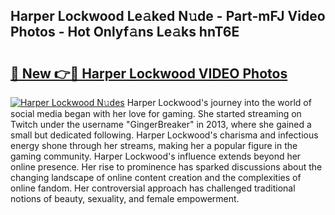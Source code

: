 ## Harper Lockwood Le𝚊ked N𝚞de - Part-mFJ Video Photos - Hot Onlyf𝚊ns Le𝚊ks hnT6E

# <h2><a href="http://ab42522.deff.icu/?id=Harper+Lockwood">🔗 New 👉🔴 Harper Lockwood VIDEO Photos</a></h2>

[![Harper Lockwood N𝚞des](https://i.imgur.com/rIISA9y.gif)](http://ab42522.deff.icu/?id=Harper+Lockwood)
Harper Lockwood's journey into the world of social media began with her love for gaming. She started streaming on Twitch under the username "GingerBreaker" in 2013, where she gained a small but dedicated following. Harper Lockwood's charisma and infectious energy shone through her streams, making her a popular figure in the gaming community. Harper Lockwood's influence extends beyond her online presence. Her rise to prominence has sparked discussions about the changing landscape of online content creation and the complexities of online fandom. Her controversial approach has challenged traditional notions of beauty, sexuality, and female empowerment.
